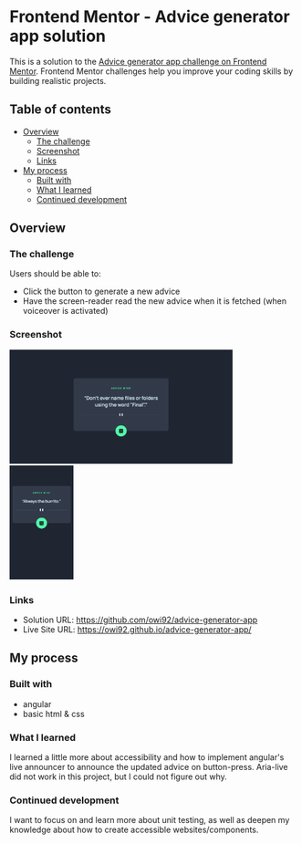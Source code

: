 # Frontend Mentor - Advice generator app solution

This is a solution to the [Advice generator app challenge on Frontend Mentor](https://www.frontendmentor.io/challenges/advice-generator-app-QdUG-13db). Frontend Mentor challenges help you improve your coding skills by building realistic projects.

## Table of contents

- [Overview](#overview)
  - [The challenge](#the-challenge)
  - [Screenshot](#screenshot)
  - [Links](#links)
- [My process](#my-process)
  - [Built with](#built-with)
  - [What I learned](#what-i-learned)
  - [Continued development](#continued-development)

## Overview

### The challenge

Users should be able to:

- Click the button to generate a new advice
- Have the screen-reader read the new advice when it is fetched (when voiceover is activated)

### Screenshot

<img src="src/assets/screenshots/scDesktop.png" height="200px">

<img src="src/assets/screenshots/scMobile.png" width="112px" height="200px">

### Links

- Solution URL: https://github.com/owi92/advice-generator-app
- Live Site URL: https://owi92.github.io/advice-generator-app/

## My process

### Built with

- angular
- basic html & css

### What I learned

I learned a little more about accessibility and how to implement angular's live announcer to announce the updated advice on button-press. Aria-live did not work in this project, but I could not figure out why.

### Continued development

I want to focus on and learn more about unit testing, as well as deepen my knowledge about how to create accessible websites/components.
